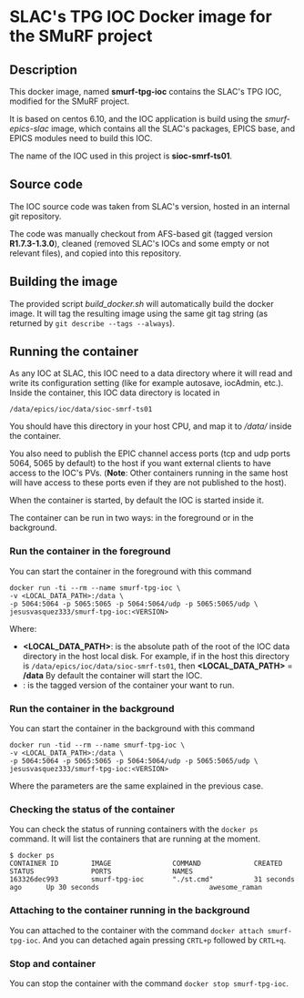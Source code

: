 # SLAC's TPG IOC Docker image for the SMuRF project

## Description

This docker image, named **smurf-tpg-ioc** contains the SLAC's TPG IOC, modified for the SMuRF project.

It is based on centos 6.10, and the IOC application is build using the *smurf-epics-slac* image, which contains all the SLAC's packages, EPICS base, and EPICS modules need to build this IOC.

The name of the IOC used in this project is **sioc-smrf-ts01**.

## Source code

The IOC source code was taken from SLAC's version, hosted in an internal git repository.

The code was manually checkout from AFS-based git (tagged version **R1.7.3-1.3.0**), cleaned (removed SLAC's IOCs and some empty or not relevant files), and copied into this repository.

## Building the image

The provided script *build_docker.sh* will automatically build the docker image. It will tag the resulting image using the same git tag string (as returned by `git describe --tags --always`).

## Running the container

As any IOC at SLAC, this IOC need to a data directory where it will read and write its configuration setting (like for example autosave, iocAdmin, etc.). Inside the container, this IOC data directory is located in

```
/data/epics/ioc/data/sioc-smrf-ts01
```

You should have this directory in your host CPU, and map it to */data/* inside the container.

You also need to publish the EPIC channel access ports (tcp and udp ports 5064, 5065 by default) to the host if you want external clients to have access to the IOC's PVs. (**Note**: Other containers running in the same host will have access to these ports even if they are not published to the host).

When the container is started, by default the IOC is started inside it.

The container can be run in two ways: in the foreground or in the background.

### Run the container in the foreground

You can start the container in the foreground with this command

```
docker run -ti --rm --name smurf-tpg-ioc \
-v <LOCAL_DATA_PATH>:/data \
-p 5064:5064 -p 5065:5065 -p 5064:5064/udp -p 5065:5065/udp \
jesusvasquez333/smurf-tpg-ioc:<VERSION>
```

Where:
- **<LOCAL_DATA_PATH>**: is the absolute path of the root of the IOC data directory in the host local disk. For example, if in the host this directory is `/data/epics/ioc/data/sioc-smrf-ts01`, then **<LOCAL_DATA_PATH>** = **/data**
By default the container will start the IOC.
- **<VERSION>**: is the tagged version of the container your want to run.

### Run the container in the background

You can start the container in the background with this command

```
docker run -tid --rm --name smurf-tpg-ioc \
-v <LOCAL_DATA_PATH>:/data \
-p 5064:5064 -p 5065:5065 -p 5064:5064/udp -p 5065:5065/udp \
jesusvasquez333/smurf-tpg-ioc:<VERSION>
```

Where the parameters are the same explained in the previous case.

### Checking the status of the container

You can check the status of running containers with the `docker ps` command. It will list the containers that are running at the moment.

```
$ docker ps
CONTAINER ID        IMAGE               COMMAND             CREATED             STATUS              PORTS               NAMES
163326dec993        smurf-tpg-ioc       "./st.cmd"          31 seconds ago      Up 30 seconds                           awesome_raman
```

### Attaching to the container running in the background

You can attached to the container with the command `docker attach smurf-tpg-ioc`. And you can detached again pressing `CRTL+p` followed by `CRTL+q`.

### Stop and container

You can stop the container with the command `docker stop smurf-tpg-ioc`.